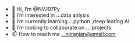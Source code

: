 - 👋 Hi, I’m @NVJ07Py
- 👀 I’m interested in ...data anlysis 
- 🌱 I’m currently learning ...python ,deep learing  AI
- 💞️ I’m looking to collaborate on ... projects
- 📫 How to reach me ...niiranjan@gmail.com

<!---
NVJ07Py/NVJ07Py is a ✨ special ✨ repository because its `README.md` (this file) appears on your GitHub profile.
You can click the Preview link to take a look at your changes.
--->
